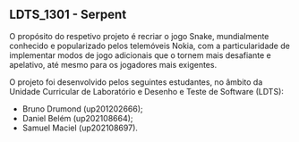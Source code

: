 ## LDTS_1301 - Serpent

O propósito do respetivo projeto é recriar o jogo Snake, mundialmente conhecido e popularizado pelos telemóveis Nokia, com a particularidade de implementar modos de jogo adicionais que o tornem mais desafiante e apelativo, até mesmo para os jogadores mais exigentes.

O projeto foi desenvolvido pelos seguintes estudantes, no âmbito da Unidade Curricular de Laboratório e Desenho e Teste de Software (LDTS):

- Bruno Drumond (up201202666);
- Daniel Belém (up202108664);
- Samuel Maciel (up202108697).
